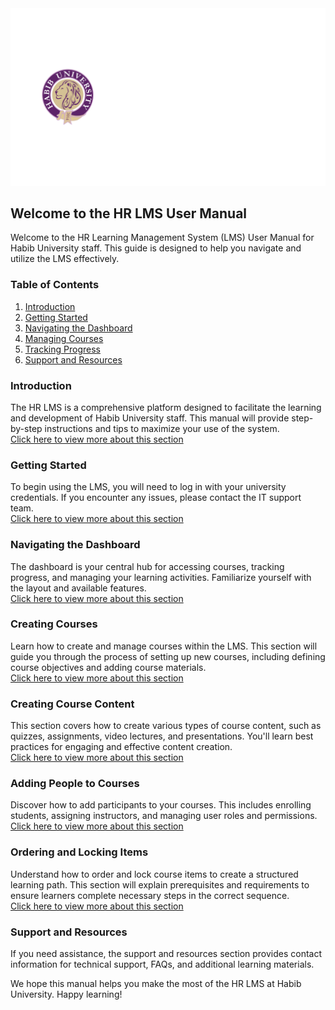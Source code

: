 <img src="./assets/LOGO-Office-of-Human-Resources-2.png" />

## Welcome to the HR LMS User Manual

Welcome to the HR Learning Management System (LMS) User Manual for Habib University staff. This guide is designed to help you navigate and utilize the LMS effectively.

### Table of Contents

1. [Introduction](#introduction)
2. [Getting Started](#getting-started)
3. [Navigating the Dashboard](#navigating-the-dashboard)
4. [Managing Courses](#managing-courses)
5. [Tracking Progress](#tracking-progress)
6. [Support and Resources](#support-and-resources)

### Introduction

The HR LMS is a comprehensive platform designed to facilitate the learning and development of Habib University staff. This manual will provide step-by-step instructions and tips to maximize your use of the system.
<br/>
<a href="/introduction.md" >Click here to view more about this section</a>

### Getting Started

To begin using the LMS, you will need to log in with your university credentials. If you encounter any issues, please contact the IT support team.
<br/>
<a href="/getting-started.md" >Click here to view more about this section</a>

### Navigating the Dashboard

The dashboard is your central hub for accessing courses, tracking progress, and managing your learning activities. Familiarize yourself with the layout and available features.
<br/>
<a href="/navigating the dashboard.md" >Click here to view more about this section</a>

### Creating Courses

Learn how to create and manage courses within the LMS. This section will guide you through the process of setting up new courses, including defining course objectives and adding course materials.
<br/>
<a href="/crearting-course.md" >Click here to view more about this section</a>

### Creating Course Content

This section covers how to create various types of course content, such as quizzes, assignments, video lectures, and presentations. You'll learn best practices for engaging and effective content creation.
<br/>
<a href="/creating-course-content.md" >Click here to view more about this section</a>

### Adding People to Courses

Discover how to add participants to your courses. This includes enrolling students, assigning instructors, and managing user roles and permissions.
<br/>
<a href="/adding-people-to-canvass.md" >Click here to view more about this section</a>

### Ordering and Locking Items

Understand how to order and lock course items to create a structured learning path. This section will explain prerequisites and requirements to ensure learners complete necessary steps in the correct sequence.
<br/>
<a href="/ordering-and-locking-items.md" >Click here to view more about this section</a>

### Support and Resources

If you need assistance, the support and resources section provides contact information for technical support, FAQs, and additional learning materials.

We hope this manual helps you make the most of the HR LMS at Habib University. Happy learning!
